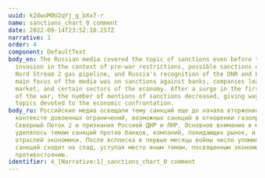 ```yaml
---
uuid: kZdwuMOU2qYj_g_bXx7-r
name: sanctions_chart_0 comment
date: 2022-09-14T23:52:10.257Z
narrative: 1
order: 4
component: DefaultText
body_en: The Russian media covered the topic of sanctions even before the
  invasion in the context of pre-war restrictions, possible sanctions on the
  Nord Stream 2 gas pipeline, and Russia's recognition of the DNR and LNR. The
  main focus of the media was on sanctions against banks, companies leaving the
  market, and certain sectors of the economy. After a surge in the first months
  of the war, the number of mentions of sanctions decreased, giving way to other
  topics devoted to the economic confrontation.
body_ru: Российские медиа освещали тему санкций еще до начала вторжения в
  контексте довоенных ограничений, возможных санкций в отношении газопровода
  Северный Поток 2 и признания Россией ДНР и ЛНР. Основное внимание в медиа
  уделялось темам санкций против банков, компаний, покидающих рынок, и отдельных
  отраслей экономики. После всплеска в первые месяцы войны число упоминаний
  санкций сходит на спад, уступая место иным темам, посвященным экономическому
  противостоянию.
identifier: 4_[Narrative:1]_sanctions_chart_0 comment
---
```

